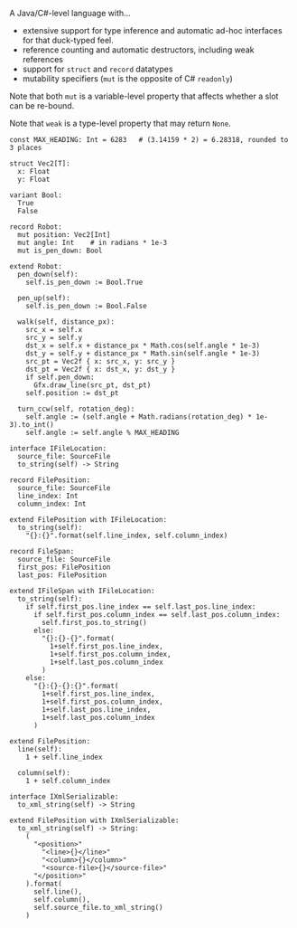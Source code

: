 A Java/C#-level language with... 
- extensive support for type inference and automatic ad-hoc interfaces for that 
  duck-typed feel.
- reference counting and automatic destructors, including weak references
- support for `struct` and `record` datatypes
- mutability specifiers (`mut` is the opposite of C# `readonly`)

Note that both `mut` is a variable-level property that affects whether a slot 
can be re-bound.

Note that `weak` is a type-level property that may return `None`.

```
const MAX_HEADING: Int = 6283   # (3.14159 * 2) = 6.28318, rounded to 3 places

struct Vec2[T]:
  x: Float
  y: Float

variant Bool:
  True
  False

record Robot:
  mut position: Vec2[Int]
  mut angle: Int    # in radians * 1e-3
  mut is_pen_down: Bool

extend Robot:
  pen_down(self):
    self.is_pen_down := Bool.True
  
  pen_up(self):
    self.is_pen_down := Bool.False
  
  walk(self, distance_px):
    src_x = self.x
    src_y = self.y
    dst_x = self.x + distance_px * Math.cos(self.angle * 1e-3)
    dst_y = self.y + distance_px * Math.sin(self.angle * 1e-3)
    src_pt = Vec2f { x: src_x, y: src_y }
    dst_pt = Vec2f { x: dst_x, y: dst_y }
    if self.pen_down:
      Gfx.draw_line(src_pt, dst_pt)
    self.position := dst_pt

  turn_ccw(self, rotation_deg):
    self.angle := (self.angle + Math.radians(rotation_deg) * 1e-3).to_int()
    self.angle := self.angle % MAX_HEADING
```

```
interface IFileLocation:
  source_file: SourceFile
  to_string(self) -> String

record FilePosition:
  source_file: SourceFile
  line_index: Int
  column_index: Int

extend FilePosition with IFileLocation:
  to_string(self):
    "{}:{}".format(self.line_index, self.column_index)

record FileSpan:
  source_file: SourceFile
  first_pos: FilePosition
  last_pos: FilePosition
  
extend IFileSpan with IFileLocation:
  to_string(self):
    if self.first_pos.line_index == self.last_pos.line_index:
      if self.first_pos.column_index == self.last_pos.column_index:
        self.first_pos.to_string()
      else:
        "{}:{}-{}".format(
          1+self.first_pos.line_index,
          1+self.first_pos.column_index,
          1+self.last_pos.column_index
        )
    else:
      "{}:{}-{}:{}".format(
        1+self.first_pos.line_index,
        1+self.first_pos.column_index,
        1+self.last_pos.line_index,
        1+self.last_pos.column_index
      )

extend FilePosition:
  line(self):
    1 + self.line_index

  column(self):
    1 + self.column_index

interface IXmlSerializable:
  to_xml_string(self) -> String

extend FilePosition with IXmlSerializable:
  to_xml_string(self) -> String:
    (
      "<position>"
        "<line>{}</line>"
        "<column>{}</column>"
        "<source-file>{}</source-file>"
      "</position>"
    ).format(
      self.line(),
      self.column(),
      self.source_file.to_xml_string()
    )
```
